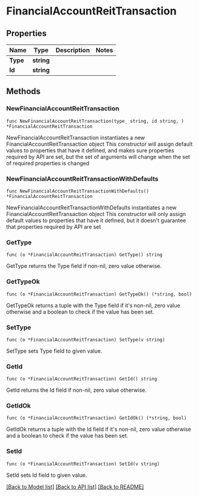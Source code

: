 # FinancialAccountReitTransaction

## Properties

Name | Type | Description | Notes
------------ | ------------- | ------------- | -------------
**Type** | **string** |  | 
**Id** | **string** |  | 

## Methods

### NewFinancialAccountReitTransaction

`func NewFinancialAccountReitTransaction(type_ string, id string, ) *FinancialAccountReitTransaction`

NewFinancialAccountReitTransaction instantiates a new FinancialAccountReitTransaction object
This constructor will assign default values to properties that have it defined,
and makes sure properties required by API are set, but the set of arguments
will change when the set of required properties is changed

### NewFinancialAccountReitTransactionWithDefaults

`func NewFinancialAccountReitTransactionWithDefaults() *FinancialAccountReitTransaction`

NewFinancialAccountReitTransactionWithDefaults instantiates a new FinancialAccountReitTransaction object
This constructor will only assign default values to properties that have it defined,
but it doesn't guarantee that properties required by API are set

### GetType

`func (o *FinancialAccountReitTransaction) GetType() string`

GetType returns the Type field if non-nil, zero value otherwise.

### GetTypeOk

`func (o *FinancialAccountReitTransaction) GetTypeOk() (*string, bool)`

GetTypeOk returns a tuple with the Type field if it's non-nil, zero value otherwise
and a boolean to check if the value has been set.

### SetType

`func (o *FinancialAccountReitTransaction) SetType(v string)`

SetType sets Type field to given value.


### GetId

`func (o *FinancialAccountReitTransaction) GetId() string`

GetId returns the Id field if non-nil, zero value otherwise.

### GetIdOk

`func (o *FinancialAccountReitTransaction) GetIdOk() (*string, bool)`

GetIdOk returns a tuple with the Id field if it's non-nil, zero value otherwise
and a boolean to check if the value has been set.

### SetId

`func (o *FinancialAccountReitTransaction) SetId(v string)`

SetId sets Id field to given value.



[[Back to Model list]](../README.md#documentation-for-models) [[Back to API list]](../README.md#documentation-for-api-endpoints) [[Back to README]](../README.md)


